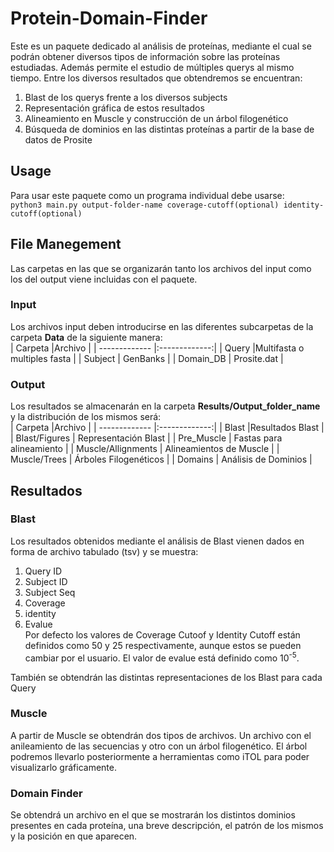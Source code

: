 # Protein-Domain-Finder

Este es un paquete dedicado al análisis de proteínas, mediante el cual se podrán obtener diversos tipos de información sobre las proteínas estudiadas. Además permite el estudio de múltiples querys al mismo tiempo. Entre los diversos resultados que obtendremos se encuentran:  

1. Blast de los querys frente a los diversos subjects
2. Representación gráfica de estos resultados
3. Alineamiento en Muscle y construcción de un árbol filogenético
4. Búsqueda de dominios en las distintas proteínas a partir de la base de datos de Prosite

## Usage
Para usar este paquete como un programa individual debe usarse:  
`python3 main.py output-folder-name coverage-cutoff(optional) identity-cutoff(optional)`

## File Manegement
Las carpetas en las que se organizarán tanto los archivos del input como los del output viene incluidas con el paquete.  
### Input
Los archivos input deben introducirse en las diferentes subcarpetas de la carpeta **Data** de la siguiente manera:  
| Carpeta        |Archivo       |
| ------------- |:-------------:|
| Query     |Multifasta o multiples fasta |
| Subject      | GenBanks   | 
| Domain_DB | Prosite.dat   |  
 
### Output
Los resultados se almacenarán en la carpeta **Results/Output_folder_name** y la distribución de los mismos será:  
| Carpeta        |Archivo       |
| ------------- |:-------------:|
| Blast     |Resultados Blast |
| Blast/Figures      | Representación Blast   | 
| Pre_Muscle | Fastas para alineamiento  |
| Muscle/Allignments | Alineamientos de Muscle   |
| Muscle/Trees | Árboles Filogenéticos   |
| Domains | Análisis de Dominios |

## Resultados
### Blast
Los resultados obtenidos mediante el análisis de Blast vienen dados en forma de archivo tabulado (tsv) y se muestra:  
1. Query ID
2. Subject ID
3. Subject Seq
4. Coverage
5. identity
6. Evalue  
Por defecto los valores de Coverage Cutoof y Identity Cutoff están definidos como 50 y 25 respectivamente, aunque estos se pueden cambiar por el usuario. El valor de evalue está definido como 10<sup>-5</sup>.  

También se obtendrán las distintas representaciones de los Blast para cada Query

### Muscle
A partir de Muscle se obtendrán dos tipos de archivos. Un archivo con el anileamiento de las secuencias y otro con un árbol filogenético. El árbol podremos llevarlo posteriormente a herramientas como iTOL para poder visualizarlo gráficamente.  

### Domain Finder
Se obtendrá un archivo en el que se mostrarán los distintos dominios presentes en cada proteína, una breve descripción, el patrón de los mismos y la posición en que aparecen.

